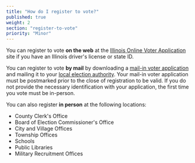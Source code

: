 ```yaml
---
title: "How do I register to vote?"
published: true
weight: 2
section: "register-to-vote"
priority: "Minor"
---
```

You can register to vote **on the web** at the [Illinois Online Voter Application](https://ova.elections.il.gov/) site if you have an Illinois driver's license or state ID.  

You can register to vote **by mail** by downloading a [mail-in voter application](http://www.elections.il.gov/Downloads/VotingInformation/PDF/R-19.pdf) and mailing it to your [local election authority](http://www.elections.il.gov/ElectionAuthorities/ElecAuthorityList.aspx). Your mail-in voter application must be postmarked prior to the close of registration to be valid. If you do not provide the necessary identification with your application, the first time you vote must be in-person.  

You can also register **in person** at the following locations:  
- County Clerk's Office  
- Board of Election Commissioner's Office  
- City and Village Offices  
- Township Offices  
- Schools  
- Public Libraries  
- Military Recruitment Offices  


